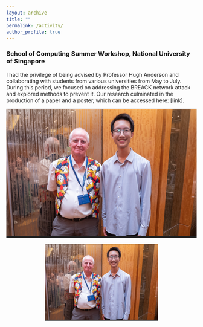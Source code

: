 ```yaml
---
layout: archive
title: ""
permalink: /activity/
author_profile: true
---
```



### School of Computing Summer Workshop, National University of Singapore

I had the privilege of being advised by Professor Hugh Anderson and collaborating with students from various universities from May to July. During this period, we focused on addressing the BREACK network attack and explored methods to prevent it. Our research culminated in the production of a paper and a poster, which can be accessed here: [link].

![Photo with Prof. Anderson](photo_with_hugh.png)

<div style="text-align: center;">
  <img src="photo_with_hugh.png" alt="Photo with Prof. Anderson" style="width: 300px;">
</div>




